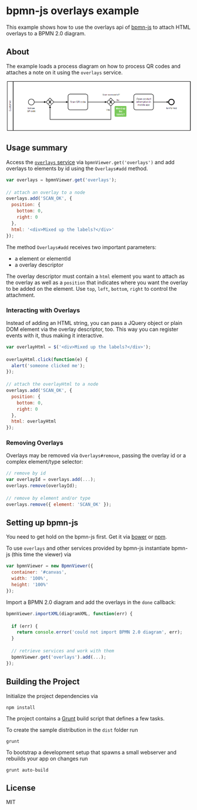 # bpmn-js overlays example

This example shows how to use the overlays api of [bpmn-js](https://github.com/bpmn-io/bpmn-js) to attach HTML overlays to a BPMN 2.0 diagram.


## About

The example loads a process diagram on how to process QR codes and attaches a note on it using the `overlays` service.

![QR-CODE workflow process](./docs/qr-code.png "Screenshot of the example process.")


## Usage summary

Access the [`overlays` service](https://github.com/bpmn-io/diagram-js/blob/master/lib/features/overlays/Overlays.js) via `bpmnViewer.get('overlays')` and add overlays to elements by id using the `Overlays#add` method.

```javascript
var overlays = bpmnViewer.get('overlays');

// attach an overlay to a node
overlays.add('SCAN_OK', {
  position: {
    bottom: 0,
    right: 0
  },
  html: '<div>Mixed up the labels?</div>'
});
```

The method `Overlays#add` receives two important parameters:

* a element or elementId
* a overlay descriptor

The overlay descriptor must contain a `html` element you want to attach as the overlay as well as a `position` that indicates where you want the overlay to be added on the element. Use `top`, `left`, `bottom`, `right` to control the attachment.

### Interacting with Overlays

Instead of adding an HTML string, you can pass a JQuery object or plain DOM element via the overlay descriptor, too. This way you can register events with it, thus making it interactive.

```javascript
var overlayHtml = $('<div>Mixed up the labels?</div>');

overlayHtml.click(function(e) {
  alert('someone clicked me');
});

// attach the overlayHtml to a node
overlays.add('SCAN_OK', {
  position: {
    bottom: 0,
    right: 0
  },
  html: overlayHtml
});
```

### Removing Overlays

Overlays may be removed via `Overlays#remove`, passing the overlay id or a complex element/type selector:

```javascript
// remove by id
var overlayId = overlays.add(...);
overlays.remove(overlayId);

// remove by element and/or type
overlays.remove({ element: 'SCAN_OK' });
```


## Setting up bpmn-js

You need to get hold on the bpmn-js first. Get it via [bower](https://github.com/bpmn-io/bpmn-js-examples/tree/master/simple-bower) or [npm](https://github.com/bpmn-io/bpmn-js-examples/tree/master/simple-commonjs).

To use `overlays` and other services provided by bpmn-js instantiate bpmn-js (this time the viewer) via

```javascript
var bpmnViewer = new BpmnViewer({
  container: '#canvas',
  width: '100%',
  height: '100%'
});
```

Import a BPMN 2.0 diagram and add the overlays in the `done` callback:

```javascript
bpmnViewer.importXML(diagramXML, function(err) {

  if (err) {
    return console.error('could not import BPMN 2.0 diagram', err);
  }

  // retrieve services and work with them
  bpmnViewer.get('overlays').add(...);
});
```


## Building the Project

Initialize the project dependencies via

```
npm install
```

The project contains a  [Grunt](http://gruntjs.com/) build script that defines a few tasks.

To create the sample distribution in the `dist` folder run

```
grunt
```

To bootstrap a development setup that spawns a small webserver and rebuilds your app on changes run

```
grunt auto-build
```


## License

MIT
